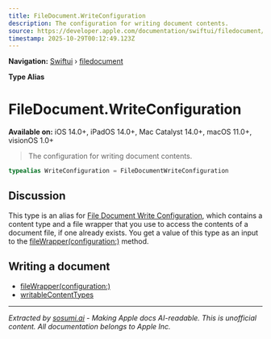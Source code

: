 ```yaml
---
title: FileDocument.WriteConfiguration
description: The configuration for writing document contents.
source: https://developer.apple.com/documentation/swiftui/filedocument/writeconfiguration
timestamp: 2025-10-29T00:12:49.123Z
---
```


**Navigation:** [Swiftui](/documentation/swiftui) › [filedocument](/documentation/swiftui/filedocument)

**Type Alias**

# FileDocument.WriteConfiguration

**Available on:** iOS 14.0+, iPadOS 14.0+, Mac Catalyst 14.0+, macOS 11.0+, visionOS 1.0+

> The configuration for writing document contents.

```swift
typealias WriteConfiguration = FileDocumentWriteConfiguration
```

## Discussion

This type is an alias for [File Document Write Configuration](/documentation/swiftui/filedocumentwriteconfiguration), which contains a content type and a file wrapper that you use to access the contents of a document file, if one already exists. You get a value of this type as an input to the [fileWrapper(configuration:)](/documentation/swiftui/filedocument/filewrapper(configuration:)) method.

## Writing a document

- [fileWrapper(configuration:)](/documentation/swiftui/filedocument/filewrapper(configuration:))
- [writableContentTypes](/documentation/swiftui/filedocument/writablecontenttypes)

---

*Extracted by [sosumi.ai](https://sosumi.ai) - Making Apple docs AI-readable.*
*This is unofficial content. All documentation belongs to Apple Inc.*
